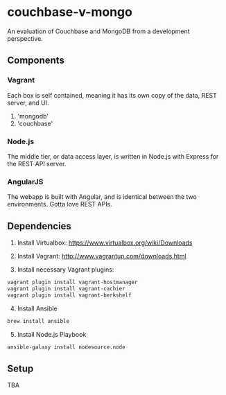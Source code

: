 # couchbase-v-mongo
An evaluation of Couchbase and MongoDB from a development perspective.

## Components
### Vagrant
Each box is self contained, meaning it has its own copy of the data, REST server, and UI.
  1. 'mongodb'
  2. 'couchbase'
  
### Node.js
The middle tier, or data access layer, is written in Node.js with Express for the REST API server.

### AngularJS
The webapp is built with Angular, and is identical between the two environments. Gotta love REST APIs.

## Dependencies
1. Install Virtualbox: https://www.virtualbox.org/wiki/Downloads

2. Install Vagrant: http://www.vagrantup.com/downloads.html

3. Install necessary Vagrant plugins:

```sh
vagrant plugin install vagrant-hostmanager
vagrant plugin install vagrant-cachier
vagrant plugin install vagrant-berkshelf
```

4. Install Ansible

```sh
brew install ansible
```
5. Install Node.js Playbook

```sh
ansible-galaxy install nodesource.node
```

## Setup
TBA
